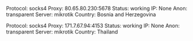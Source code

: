 Protocol: socks4
Proxy: 80.65.80.230:5678
Status: working
IP: None
Anon: transparent
Server: mikrotik
Country: Bosnia and Herzegovina

Protocol: socks4
Proxy: 171.7.67.94:4153
Status: working
IP: None
Anon: transparent
Server: mikrotik
Country: Thailand

